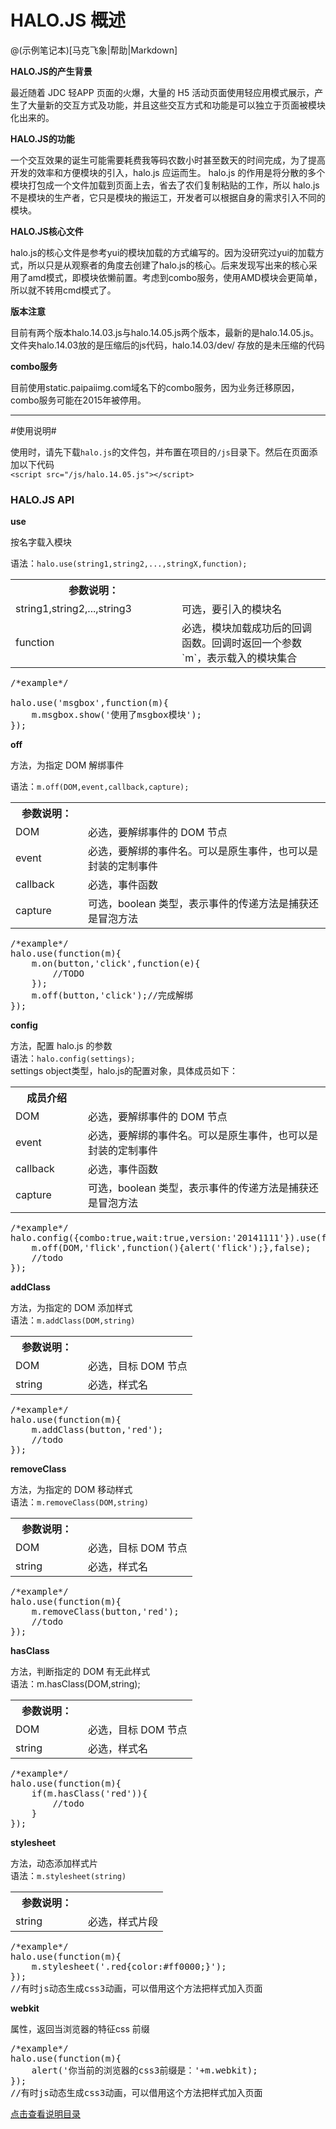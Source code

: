 # HALO.JS 概述 #

@(示例笔记本)[马克飞象|帮助|Markdown]

**HALO.JS的产生背景**

最近随着 JDC 轻APP 页面的火爆，大量的 H5 活动页面使用轻应用模式展示，产生了大量新的交互方式及功能，并且这些交互方式和功能是可以独立于页面被模块化出来的。

**HALO.JS的功能**

一个交互效果的诞生可能需要耗费我等码农数小时甚至数天的时间完成，为了提高开发的效率和方便模块的引入，halo.js 应运而生。
halo.js 的作用是将分散的多个模块打包成一个文件加载到页面上去，省去了农们复制粘贴的工作，所以 halo.js 不是模块的生产者，它只是模块的搬运工，开发者可以根据自身的需求引入不同的模块。

**HALO.JS核心文件**

halo.js的核心文件是参考yui的模块加载的方式编写的。因为没研究过yui的加载方式，所以只是从观察者的角度去创建了halo.js的核心。后来发现写出来的核心采用了amd模式，即模块依懒前置。考虑到combo服务，使用AMD模块会更简单，所以就不转用cmd模式了。

**版本注意**

目前有两个版本halo.14.03.js与halo.14.05.js两个版本，最新的是halo.14.05.js。文件夹halo.14.03放的是压缩后的js代码，halo.14.03/dev/ 存放的是未压缩的代码

**combo服务**

目前使用static.paipaiimg.com域名下的combo服务，因为业务迁移原因，combo服务可能在2015年被停用。

------------------------------------------------------------------------------------------------------------
#使用说明#

使用时，请先下载`halo.js`的文件包，并布置在项目的`/js`目录下。然后在页面添加以下代码  
`<script src="/js/halo.14.05.js"></script>`

### HALO.JS API ###

**use**

按名字载入模块

语法：`halo.use(string1,string2,...,stringX,function);`

<table style="border-collapse:collapse;" width="100%">
    <tr>
        <th width="250">参数说明：</th>
        <th></th>
    </tr>
    <tr>
        <td>string1,string2,...,string3</td>
        <td>可选，要引入的模块名</td>
    </tr>
    <tr>
        <td>function</td>
        <td>必选，模块加载成功后的回调函数。回调时返回一个参数`m`，表示载入的模块集合</td>
    </tr>
</table>

<pre>
/*example*/

halo.use('msgbox',function(m){  
	m.msgbox.show('使用了msgbox模块');  
});
</pre>

**off**

方法，为指定 DOM 解绑事件

语法：`m.off(DOM,event,callback,capture);`

<table style="border-collapse:collapse;" width="100%">
    <tr>
        <th width="100">参数说明：</th>
        <th></th>
    </tr>
    <tr>
        <td>DOM</td>
        <td>必选，要解绑事件的 DOM 节点</td>
    </tr>
    <tr>
        <td>event</td>
        <td>必选，要解绑的事件名。可以是原生事件，也可以是封装的定制事件</td>
    </tr>
	<tr>
		<td>callback</td>
		<td>必选，事件函数</td>
	</tr>
	<tr>
		<td>capture</td>
		<td>可选，boolean 类型，表示事件的传递方法是捕获还是冒泡方法</td>
	</tr>
</table>          
<pre>
/*example*/
halo.use(function(m){
    m.on(button,'click',function(e){
        //TODO
    });
    m.off(button,'click');//完成解绑
});
</pre>

**config**

方法，配置 halo.js 的参数  
语法：`halo.config(settings);`  
settings object类型，halo.js的配置对象，具体成员如下：

<table style="border-collapse:collapse;" width="100%">
    <tr>
        <th width="100">成员介绍</th>
        <th></th>
    </tr>
    <tr>
        <td>DOM</td>
        <td>必选，要解绑事件的 DOM 节点</td>
    </tr>
    <tr>
        <td>event</td>
        <td>必选，要解绑的事件名。可以是原生事件，也可以是封装的定制事件</td>
    </tr>
	<tr>
		<td>callback</td>
		<td>必选，事件函数</td>
	</tr>
	<tr>
		<td>capture</td>
		<td>可选，boolean 类型，表示事件的传递方法是捕获还是冒泡方法</td>
	</tr>
</table>  
<pre>
/*example*/
halo.config({combo:true,wait:true,version:'20141111'}).use(function(m){
    m.off(DOM,'flick',function(){alert('flick');},false);
    //todo
});
</pre>

**addClass**

方法，为指定的 DOM 添加样式  
语法：`m.addClass(DOM,string)`

<table style="border-collapse:collapse;" width="100%">
    <tr>
        <th width="100">参数说明：</th>
        <th></th>
    </tr>
    <tr>
        <td>DOM</td>
        <td>必选，目标 DOM 节点</td>
    </tr>
    <tr>
        <td>string</td>
        <td>必选，样式名</td>
    </tr>
</table>  

<pre>
/*example*/
halo.use(function(m){
    m.addClass(button,'red');
    //todo
});
</pre>

**removeClass**

方法，为指定的 DOM 移动样式  
语法：`m.removeClass(DOM,string)`

<table style="border-collapse:collapse;" width="100%">
    <tr>
        <th width="100">参数说明：</th>
        <th></th>
    </tr>
    <tr>
        <td>DOM</td>
        <td>必选，目标 DOM 节点</td>
    </tr>
    <tr>
        <td>string</td>
        <td>必选，样式名</td>
    </tr>
</table> 

<pre>
/*example*/
halo.use(function(m){
    m.removeClass(button,'red');
    //todo
});
</pre>

**hasClass**

方法，判断指定的 DOM 有无此样式  
语法：m.hasClass(DOM,string);

<table style="border-collapse:collapse;" width="100%">
    <tr>
        <th width="100">参数说明：</th>
        <th></th>
    </tr>
    <tr>
        <td>DOM</td>
        <td>必选，目标 DOM 节点</td>
    </tr>
    <tr>
        <td>string</td>
        <td>必选，样式名</td>
    </tr>
</table> 

<pre>
/*example*/
halo.use(function(m){
    if(m.hasClass('red')){
        //todo
    }
});
</pre>

**stylesheet**

方法，动态添加样式片  
语法：`m.stylesheet(string)`

<table style="border-collapse:collapse;" width="100%">
    <tr>
        <th width="100">参数说明：</th>
        <th></th>
    </tr>
    <tr>
        <td>string</td>
        <td>必选，样式片段</td>
    </tr>
</table> 

<pre>
/*example*/
halo.use(function(m){
    m.stylesheet('.red{color:#ff0000;}');
});
//有时js动态生成css3动画，可以借用这个方法把样式加入页面
</pre>

**webkit**

属性，返回当浏览器的特征css 前缀

<pre>
/*example*/
halo.use(function(m){
    alert('你当前的浏览器的css3前缀是：'+m.webkit);
});
//有时js动态生成css3动画，可以借用这个方法把样式加入页面
</pre>

[点击查看说明目录](https://github.com/leeenx/halo/blob/master/manual.md)
